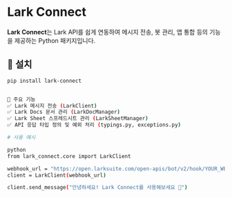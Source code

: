 # Lark Connect
**Lark Connect**는 Lark API를 쉽게 연동하여 메시지 전송, 봇 관리, 앱 통합 등의 기능을 제공하는 Python 패키지입니다.  

## 🚀 설치  
```bash
pip install lark-connect


📌 주요 기능
✅ Lark 메시지 전송 (LarkClient)
✅ Lark Docs 문서 관리 (LarkDocManager)
✅ Lark Sheet 스프레드시트 관리 (LarkSheetManager)
✅ API 응답 타입 정의 및 예외 처리 (typings.py, exceptions.py)

# 사용 예시

python
from lark_connect.core import LarkClient

webhook_url = "https://open.larksuite.com/open-apis/bot/v2/hook/YOUR_WEBHOOK"
client = LarkClient(webhook_url)

client.send_message("안녕하세요! Lark Connect를 사용해보세요 🚀")